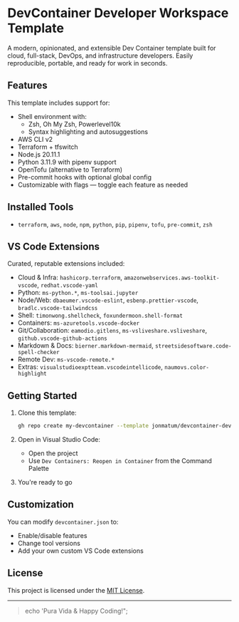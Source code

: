 # DevContainer Developer Workspace Template

A modern, opinionated, and extensible Dev Container template built for cloud, full-stack, DevOps, and infrastructure developers. Easily reproducible, portable, and ready for work in seconds.

## Features

This template includes support for:

- Shell environment with:
  - Zsh, Oh My Zsh, Powerlevel10k
  - Syntax highlighting and autosuggestions
- AWS CLI v2
- Terraform + tfswitch
- Node.js 20.11.1
- Python 3.11.9 with pipenv support
- OpenTofu (alternative to Terraform)
- Pre-commit hooks with optional global config
- Customizable with flags — toggle each feature as needed

## Installed Tools

- `terraform`, `aws`, `node`, `npm`, `python`, `pip`, `pipenv`, `tofu`, `pre-commit`, `zsh`

## VS Code Extensions

Curated, reputable extensions included:

- Cloud & Infra: `hashicorp.terraform`, `amazonwebservices.aws-toolkit-vscode`, `redhat.vscode-yaml`
- Python: `ms-python.*`, `ms-toolsai.jupyter`
- Node/Web: `dbaeumer.vscode-eslint`, `esbenp.prettier-vscode`, `bradlc.vscode-tailwindcss`
- Shell: `timonwong.shellcheck`, `foxundermoon.shell-format`
- Containers: `ms-azuretools.vscode-docker`
- Git/Collaboration: `eamodio.gitlens`, `ms-vsliveshare.vsliveshare`, `github.vscode-github-actions`
- Markdown & Docs: `bierner.markdown-mermaid`, `streetsidesoftware.code-spell-checker`
- Remote Dev: `ms-vscode-remote.*`
- Extras: `visualstudioexptteam.vscodeintellicode`, `naumovs.color-highlight`

## Getting Started

1. Clone this template:
   ```bash
   gh repo create my-devcontainer --template jonmatum/devcontainer-developer-workspace-template
   ```

2. Open in Visual Studio Code:
   - Open the project
   - Use `Dev Containers: Reopen in Container` from the Command Palette

3. You're ready to go

## Customization

You can modify `devcontainer.json` to:

- Enable/disable features
- Change tool versions
- Add your own custom VS Code extensions

## License

This project is licensed under the [MIT License](LICENSE).

---

> echo 'Pura Vida & Happy Coding!";

